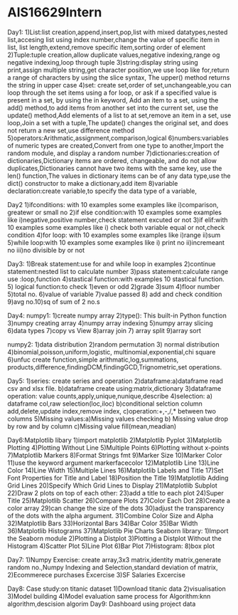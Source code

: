# AIS16629Intern
Day1:
1)List:list creation,append,insert,pop,list with mixed datatypes,nested list,accesing list using index number,change the value of specific item in list,
list length,extend,remove specific item,sorting order of element
2)Tuple:tuple creation,allow duplicate values,negative indexing,range og negative indexing,loop through tuple
3)string:display string using print,assign multiple string,get character position,we use loop like for,return a range of characters by using the slice syntax,
The upper() method returns the string in upper case
4)set: create set,order of set,unchangeable,you can loop through the set items using a for loop, or ask if a specified value is present in a set, by using the in keyword,
Add an item to a set, using the add() method,to add items from another set into the current set, use the update() method,Add elements of a list to at set,remove an item in a set,
use loop,Join a set with a tuple,The update() changes the original set, and does not return a new set,use difference method
5)operators:Arithmatic,assignment,comparison,logical
6)numbers:variables of numeric types are created,Convert from one type to another,Import the random module, and display a random number
7)dictionaries:creation of dictionaries,Dictionary items are ordered, changeable, and do not allow duplicates,Dictionaries cannot have two items with the same key,
use the len() function,The values in dictionary items can be of any data type,use the dict() constructor to make a dictionary,add item
8)variable declaration:create variable,to specify the data type of a variable,

Day2
1)ifconditions: with 10 examples some examples like i)comparison, greatewr or small no
2)if else condition:with 10 examples some examples like i)negative,positive number,check statement excuted or not
3)if elif:with 10 examples some examples like i) check both variable equal or not,check condition
4)for loop: with 10 examples some examples like i)range ii)sum
5)while loop:with 10 examples some examples like i) print no ii)incremeant no iii)no divisible by or not

Day3:
1)Break statement:use for and while loop in examples
2)continue statement:nested list to calculate number
3)pass statement:calculate range use :loop,function
4)stastical function:with examples 10 stastical function.
5) logical function:to check 1)even or odd 2)grade 3)sum 4)floor number 5)total no. 6)value of variable 7)value passed 8) add and check condition 9)avg no.10)sq of sum of 2 no.s

Day4:
numpy1:
1)create numpy array
2)type(): This built-in Python function
3)numpy creating array
4)numpy array indexing
5)numpy array slicing
6)data types
7)copy vs View
8)array join
7) array split
9)array sort

numpy2:
1)data distribution
2)random permutation
3) normal distribution
4)binomial,poisson,uniform,logistic, multinomial,exponential,chi square
6)unfuc create function,simple arithmatic,log,summations, products,difference,findingDCM,findingGCD,Trignometric,set operations.

Day5:
1)series: create series and operation
2)dataframe:a)dataframe read csv and xlsx file.
            b)dataframe create using:matrix,dictionary
3)dataframe operation: value counts,apply,unique,nunique,describe
4)selection: a) dataframe col,raw selection(loc,iloc)
             b)conditional selction column add,delete,update index,remove index,
             c)operation:+,-,/,* between two columns
5)Missing values:a)Missing values checking
                 b) Missing value drop by row and by column
                 c)Missing value fill(mean,meadian)
                 
Day6:Matplotlib libary
1)import matplotlib
2)Matplotlib Pyplot
3)Matplotlib Plotting
4)Plotting Without Line
5)Multiple Points
6)Plotting without x-points
7)Matplotlib Markers
8)Format Strings fmt
9)Marker Size
10)Marker Color
11)use the keyword argument markerfacecolor 
12)Matplotlib Line
13)Line Color
14)Line Width
15)Multiple Lines
16)Matplotlib Labels and Title
17)Set Font Properties for Title and Label
18)Position the Title
19)Matplotlib Adding Grid Lines
20)Specify Which Grid Lines to Display
21)Matplotlib Subplot
22)Draw 2 plots on top of each other:
23)add a title to each plot
24)Super Title
25)Matplotlib Scatter
26)Compare Plots
27)Color Each Dot
28)Create a color array
29)can change the size of the dots 
30)adjust the transparency of the dots with the alpha argument.
31)Combine Color Size and Alpha
32)Matplotlib Bars
33)Horizontal Bars
34)Bar Color
35)Bar Width
36)Matplotlib Histograms
37)Matplotlib Pie Charts
Seaborn library:
1)Import the Seaborn module 
2)Plotting a Distplot
3)Plotting a Distplot Without the Histogram
4)Scatter Plot
5)Line Plot
6)Bar Plot
7)Histogram:
8)box plot

Day7:
1)Numpy Exercise: create array,3x3 matrix,identity matrix,generate random no.,Numpy Indexing and Selection,standard deviation of matrix,
2)Ecommerece purchases Excercise
3)SF Salaries Excercise

Day8:
Case study:on titanic dataset
1)Download titanic data
2)visualisation
3)Model building
4)Model evaluation
same process for Algorithm:knn algorithm,descision algorim
Day9:
Dashboard using project data
